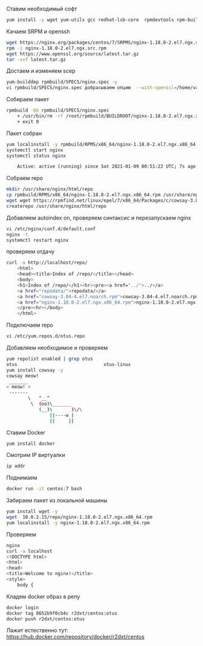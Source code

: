 Ставим необходимый софт
```sh
yum install -y wget yum-utils gcc redhat-lsb-core  rpmdevtools rpm-build createrepo 
```
Качаем SRPM и openssh 
```sh
wget https://nginx.org/packages/centos/7/SRPMS/nginx-1.18.0-2.el7.ngx.src.rpm
rpm -i nginx-1.18.0-2.el7.ngx.src.rpm
wget https://www.openssl.org/source/latest.tar.gz
tar -xvf latest.tar.gz
```
Достаем и изменяем scep
```sh
yum-builddep rpmbuild/SPECS/nginx.spec -y 
vi rpmbuild/SPECS/nginx.spec добрасываем опцию  --with-openssl=/home/vagrant/openssl-1.1.1i
```
Собираем пакет
```sh
rpmbuild -bb rpmbuild/SPECS/nginx.spec
	+ /usr/bin/rm -rf /root/rpmbuild/BUILDROOT/nginx-1.18.0-2.el7.ngx.x86_64
	+ exit 0
```
Пакет собран 
```sh
yum localinstall -y rpmbuild/RPMS/x86_64/nginx-1.18.0-2.el7.ngx.x86_64.rpm 
systemctl start nginx
systemctl status nginx

	Active: active (running) since Sat 2021-01-09 00:51:22 UTC; 7s ago
```
Собраем repo
```sh
mkdir /usr/share/nginx/html/repo
cp rpmbuild/RPMS/x86_64/nginx-1.18.0-2.el7.ngx.x86_64.rpm /usr/share/nginx/html/repo
wget wget https://rpmfind.net/linux/epel/7/x86_64/Packages/c/cowsay-3.04-4.el7.noarch.rpm -O /usr/share/nginx/html/repo/cowsay-3.04-4.el7.noarch.rpm
createrepo /usr/share/nginx/html/repo
```
Добавляем autoindex on, проверяем синтаксис и перезапускаем nginx 
```sh 
vi /etc/nginx/conf.d/default.conf
nginx -t
systemctl restart nginx
```
проверяем отдачу 
```sh
curl -a http://localhost/repo/
	<html>
	<head><title>Index of /repo/</title></head>
	<body>
	<h1>Index of /repo/</h1><hr><pre><a href="../">../</a>
	<a href="repodata/">repodata/</a>                                          09-Jan-2021 01:09                   -
	<a href="cowsay-3.04-4.el7.noarch.rpm">cowsay-3.04-4.el7.noarch.rpm</a>                       09-Jan-2021 18:43               43144
	<a href="nginx-1.18.0-2.el7.ngx.x86_64.rpm">nginx-1.18.0-2.el7.ngx.x86_64.rpm</a>                  09-Jan-2021 00:53             2174672
	</pre><hr></body>
	</html>
```
Подключаем repo 
```sh
vi /etc/yum.repos.d/otus.repo
```
Добавляем необходимое и проверяем 
```sh
yum repolist enabled | grep otus
otus                                otus-linux                                 2
yum install cowsay -y 
cowsay meow!
 _______
< meow! >
 -------
        \   ^__^
         \  (oo)\_______
            (__)\       )\/\
                ||----w |
                ||     ||
```
Ставим Docker 
```sh
yum install docker 
```
Смотрим IP виртуалки 
```sh
ip addr 
```
Поднимаем
```sh  
docker run -it centos:7 bash
```
Забираем пакет из локальной машины
```sh
yum install wget -y 
wget  10.0.2.15/repo/nginx-1.18.0-2.el7.ngx.x86_64.rpm 
yum localinstall -y nginx-1.18.0-2.el7.ngx.x86_64.rpm
```
Проверяем
```sh
nginx 
curl -a localhost
<!DOCTYPE html>
<html>
<head>
<title>Welcome to nginx!</title>
<style>
    body {
```
Кладем docker образ в репу
```sh
docker login 
docker tag 8652b9f0cb4c r2dxt/centos:otus
docker push r2dxt/centos:otus
```
Лажит естественно тут: https://hub.docker.com/repository/docker/r2dxt/centos
